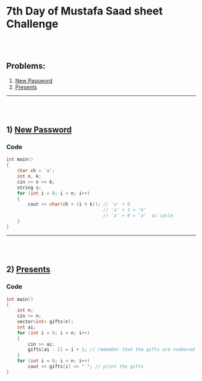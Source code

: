 # 7th Day of Mustafa Saad sheet Challenge

<br><br>

## Problems:

1. [New Password](https://codeforces.com/contest/770/problem/A)
2. [Presents](https://codeforces.com/contest/136/problem/A)

<hr>

<br><br>

## 1) [New Password](https://codeforces.com/contest/770/problem/A)

### Code

```cpp
int main()
{
    char ch = 'a';
    int n, k;
    cin >> n >> k;
    string s;
    for (int i = 0; i < n; i++)
    {
        cout << char(ch + (i % k)); // 'a' + 0
                                    // 'a' + 1 = 'b'
                                    // 'a' + 0 = 'a'  as cycle
    }
}
```

<hr>

<br><br>

## 2) [Presents](https://codeforces.com/contest/136/problem/A)
### Code

```cpp
int main()
{
    int n;
    cin >> n;
    vector<int> gifts(n);
    int ai;
    for (int i = 0; i < n; i++)
    {
        cin >> ai;
        gifts[ai - 1] = i + 1; // remember that the gifts are numbered from 1 to n
    }
    for (int i = 0; i < n; i++)
        cout << gifts[i] << " "; // print the gifts
}
```

